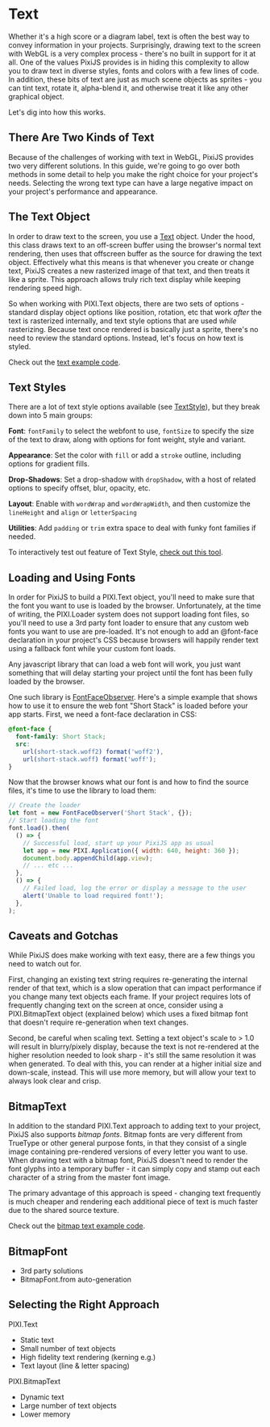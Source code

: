 # Text

Whether it's a high score or a diagram label, text is often the best way to convey information in your projects. Surprisingly, drawing text to the screen with WebGL is a very complex process - there's no built in support for it at all. One of the values PixiJS provides is in hiding this complexity to allow you to draw text in diverse styles, fonts and colors with a few lines of code. In addition, these bits of text are just as much scene objects as sprites - you can tint text, rotate it, alpha-blend it, and otherwise treat it like any other graphical object.

Let's dig into how this works.

## There Are Two Kinds of Text

Because of the challenges of working with text in WebGL, PixiJS provides two very different solutions. In this guide, we're going to go over both methods in some detail to help you make the right choice for your project's needs. Selecting the wrong text type can have a large negative impact on your project's performance and appearance.

## The Text Object

In order to draw text to the screen, you use a [Text](https://pixijs.download/v7.4.2/docs/PIXI.Text.html) object. Under the hood, this class draws text to an off-screen buffer using the browser's normal text rendering, then uses that offscreen buffer as the source for drawing the text object. Effectively what this means is that whenever you create or change text, PixiJS creates a new rasterized image of that text, and then treats it like a sprite. This approach allows truly rich text display while keeping rendering speed high.

So when working with PIXI.Text objects, there are two sets of options - standard display object options like position, rotation, etc that work _after_ the text is rasterized internally, and text style options that are used _while_ rasterizing. Because text once rendered is basically just a sprite, there's no need to review the standard options. Instead, let's focus on how text is styled.

Check out the [text example code](../../examples/text/pixi-text).

## Text Styles

There are a lot of text style options available (see [TextStyle](https://pixijs.download/v7.4.2/docs/PIXI.TextStyle.html)), but they break down into 5 main groups:

**Font**: `fontFamily` to select the webfont to use, `fontSize` to specify the size of the text to draw, along with options for font weight, style and variant.

**Appearance**: Set the color with `fill` or add a `stroke` outline, including options for gradient fills.

**Drop-Shadows**: Set a drop-shadow with `dropShadow`, with a host of related options to specify offset, blur, opacity, etc.

**Layout**: Enable with `wordWrap` and `wordWrapWidth`, and then customize the `lineHeight` and `align` or `letterSpacing`

**Utilities**: Add `padding` or `trim` extra space to deal with funky font families if needed.

To interactively test out feature of Text Style, [check out this tool](https://pixijs.io/pixi-text-style/).

## Loading and Using Fonts

In order for PixiJS to build a PIXI.Text object, you'll need to make sure that the font you want to use is loaded by the browser. Unfortunately, at the time of writing, the PIXI.Loader system does not support loading font files, so you'll need to use a 3rd party font loader to ensure that any custom web fonts you want to use are pre-loaded. It's not enough to add an @font-face declaration in your project's CSS because browsers will happily render text using a fallback font while your custom font loads.

Any javascript library that can load a web font will work, you just want something that will delay starting your project until the font has been fully loaded by the browser.

One such library is [FontFaceObserver](https://fontfaceobserver.com). Here's a simple example that shows how to use it to ensure the web font "Short Stack" is loaded before your app starts. First, we need a font-face declaration in CSS:

```css
@font-face {
  font-family: Short Stack;
  src:
    url(short-stack.woff2) format('woff2'),
    url(short-stack.woff) format('woff');
}
```

Now that the browser knows what our font is and how to find the source files, it's time to use the library to load them:

```javascript
// Create the loader
let font = new FontFaceObserver('Short Stack', {});
// Start loading the font
font.load().then(
  () => {
    // Successful load, start up your PixiJS app as usual
    let app = new PIXI.Application({ width: 640, height: 360 });
    document.body.appendChild(app.view);
    // ... etc ...
  },
  () => {
    // Failed load, log the error or display a message to the user
    alert('Unable to load required font!');
  },
);
```

## Caveats and Gotchas

While PixiJS does make working with text easy, there are a few things you need to watch out for.

First, changing an existing text string requires re-generating the internal render of that text, which is a slow operation that can impact performance if you change many text objects each frame. If your project requires lots of frequently changing text on the screen at once, consider using a PIXI.BitmapText object (explained below) which uses a fixed bitmap font that doesn't require re-generation when text changes.

Second, be careful when scaling text. Setting a text object's scale to > 1.0 will result in blurry/pixely display, because the text is not re-rendered at the higher resolution needed to look sharp - it's still the same resolution it was when generated. To deal with this, you can render at a higher initial size and down-scale, instead. This will use more memory, but will allow your text to always look clear and crisp.

## BitmapText

In addition to the standard PIXI.Text approach to adding text to your project, PixiJS also supports _bitmap fonts_. Bitmap fonts are very different from TrueType or other general purpose fonts, in that they consist of a single image containing pre-rendered versions of every letter you want to use. When drawing text with a bitmap font, PixiJS doesn't need to render the font glyphs into a temporary buffer - it can simply copy and stamp out each character of a string from the master font image.

The primary advantage of this approach is speed - changing text frequently is much cheaper and rendering each additional piece of text is much faster due to the shared source texture.

Check out the [bitmap text example code](../../examples/text/bitmap-text).

## BitmapFont

- 3rd party solutions
- BitmapFont.from auto-generation

## Selecting the Right Approach

PIXI.Text

- Static text
- Small number of text objects
- High fidelity text rendering (kerning e.g.)
- Text layout (line & letter spacing)

PIXI.BitmapText

- Dynamic text
- Large number of text objects
- Lower memory

<!--## Other options

WebGL-only glyph rendering (SDF text)
DOM-based overlays ()-->
